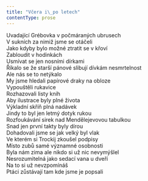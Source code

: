 ```yaml
---
title: "Včera i\_po letech"
contentType: prose
---
```


<section>

Uvadající Grébovka v počmáraných ubrusech  
V sukních za nimiž jsme se otáčeli  
Jako kdyby bylo možné ztratit se v křoví  
Zabloudit v hodinkách  
Usmívat se jen nosními dírkami  
Říkalo se že starší pánové slibují dívkám nesmrtelnost  
Ale nás se to netýkalo  
My jsme hledali papírové draky na obloze  
Vypouštěli rukavice  
Rozhazovali listy knih  
Aby ilustrace byly plné života  
Výkladní skříň plná nadávek  
Jindy to byl jen letmý dotyk rukou  
Rozfoukávání sirek nad Mendělejevovou tabulkou  
Snad jen první takty byly dírou  
Dohadovali jsme se jak velký byl vlak  
Ve kterém si Trockij zkoušel podpisy  
Místo zubů samé významné osobnosti  
Byla nám zima ale nikdo si už nic nevymýšlel  
Nesrozumitelná jako sedací vana u dveří  
Na to si už nevzpomínáš  
Ptáci zůstávají tam kde jsme je popsali

</section>
